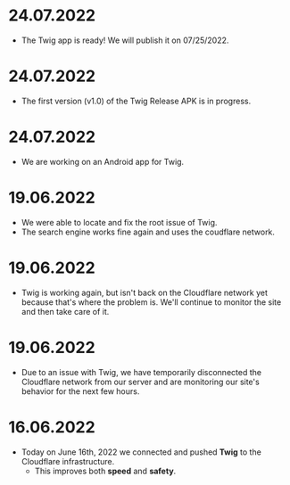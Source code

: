 # 24.07.2022
  - The Twig app is ready! We will publish it on 07/25/2022.

# 24.07.2022
  - The first version (v1.0) of the Twig Release APK is in progress.

# 24.07.2022
  - We are working on an Android app for Twig.

# 19.06.2022
  - We were able to locate and fix the root issue of Twig. 
  - The search engine works fine again and uses the coudflare network.

# 19.06.2022
  - Twig is working again, but isn't back on the Cloudflare network yet because that's where the problem is. 
    We'll continue to monitor the site and then take care of it.

# 19.06.2022
  - Due to an issue with Twig, we have temporarily disconnected the Cloudflare 
    network from our server and are monitoring our site's behavior for the next few hours.

# 16.06.2022
  - Today on June 16th, 2022 we connected and pushed **Twig** to the Cloudflare infrastructure.
     - This improves both **speed** and **safety**.
